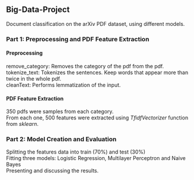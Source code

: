 ## Big-Data-Project
Document classification on the arXiv PDF dataset, using different models. 
### Part 1: Preprocessing and PDF Feature Extraction
#### Preprocessing
remove_category: Removes the category of the pdf from the pdf. <br>
tokenize_text: Tokenizes the sentences. Keep words that appear more than twice in the whole pdf.  <br>
cleanText: Performs lemmatization of the input. <br>
#### PDF Feature Extraction
350 pdfs were samples from each category. <br>
From each one, 500 features were extracted using *TfidfVectorizer* function from *sklearn*.<br>
### Part 2: Model Creation and Evaluation
Splitting the features data into train (70%) and test (30%) <br>
Fitting three models: Logistic Regression, Multilayer Perceptron and Naive Bayes <br>
Presenting and discussing the results.
